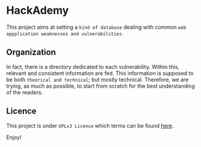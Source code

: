 # HackAdemy
This project aims at setting a `kind of database` dealing with common `web appplication weaknesses and vulnerabilities`.

## Organization
In fact, there is a directory dedicated to each vulnerability. Within this, relevant and consistent information are fed. This information is supposed to be both `theorical and technical`; but mostly technical.
Therefore, we are trying, as much as possible, to start from scratch for the best understanding of the readers.

## Licence
This project is under `GPLv3 Licence` which terms can be found [here](https://en.wikipedia.org/wiki/GNU_General_Public_License).


Enjoy!
